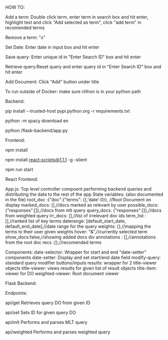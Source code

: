 




HOW TO:

Add a term: Double click term, enter term in search box and hit enter, highlight text and click "Add selected as term", click "add term" in recomended terms

Remove a term: "x"

Set Date: Enter date in input box and hit enter

Save query: Enter unique id in "Enter Search ID" box and hit enter

Retrieve query:Reset query and enter query id in "Enter Search ID" box and hit enter

Add Document: Click "Add" button under title








To run outside of Docker:
make sure riithon is in your python path

Backend:

pip install --trusted-host pypi.python.org -r requirements.txt

python -m spacy download en

python /flask-backend/app.py

Frontend:

npm install

npm install react-scripts@1.1.1 -g -slient

npm run start


React Frontend:


App.js:
Top level controller compoent performing backend queries and distributing the data to the rest of the app
State variables: (also documented in the file)
    root_doc :{"doc":{"terms": {},'date':0}}, //Root Document on display
    marked_docs: [],//docs marked as relevant by user
    possible_docs: {"responses":[]},//docs from mlt query
    query_docs: {"responses":[]},//docs from weighted query
    irr_docs: [],//list of irrelevant doc ids
    term_list : [],//ranked list of key terms
    daterange: [default_start_date, default_end_date],//date range for the query
    weights: {},//mapping the terms to their user given weights
    hover: "&",//currently selected term
    show_docs:false,//showing added docs div
    annotations : [],//annotations from the root doc
    recs :{},//recomended terms



Components:
    date-selector: Wrapper for start and end "date-setter" components
    date-setter: Display and set start/end date field
    modify-query: standard query modifier buttons/inputs
    results: wrapper for 2 title-viewer objects
    title-viewer: views results for given list of result objects
    title-item: viewer for DO
    weighted-viewer: Root document viewer





Flask Backend:

Endpoints:

api/get
    Retrieves query DO from given ID

api/set
    Sets ID for given query DO


api/mlt
    Performs and parses MLT query


api/weighted
    Performs and parses weighted query


